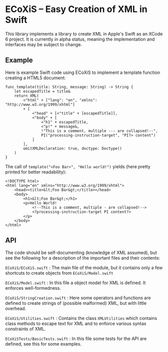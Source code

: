 # ECoXiS – Easy Creation of XML in Swift

This library implements a library to create XML in Apple's Swift as an XCode 6
project. It is currently in alpha status, meaning the implementation and
interfaces may be subject to change.

## Example

Here is example Swift code using ECoXiS to implement a template function
creating a HTML5 document:

    func template(title: String, message: String) -> String {
        let escapedTitle = title&
        return XML(
            <"html" + ["lang": "en", "xmlns": "http://www.w3.org/1999/xhtml"]
            + [
                <"head" + [<"title" + [escapedTitle]],
                <"body" + [
                    <"h1" + escapedTitle,
                    <"p!" + message&,
                    !"This is a comment, multiple --- are collapsed!--",
                    PI("processing-instruction-target", "PI?> content")
                ]
            ],
            omitXMLDeclaration: true, doctype: Doctype()
        )
    }

The call of `template("<Foo Bar>", "Hello world!")` yields (here pretty printed
for better readability):

    <!DOCTYPE html>
    <html lang="en" xmlns="http://www.w3.org/1999/xhtml">
        <head><title>&lt;Foo Bar&gt;</title></head>
        <body>
            <h1>&lt;Foo Bar&gt;</h1>
            <p>Hello World!
                <!--This is a comment, multiple - are collapsed!-->
                <?processing-instruction-target PI content?>
            </p>
        </body>
    </html>


## API

The code should be self-documenting (knowledge of XML assumed), but see the
following for a description of the important files and their contents:

`ECoXiS/ECoXiS.swift`
:   The main file of the module, but it contains only a few shortcuts to create
    objects from `ECoXiS/Model.swift`

`ECoXiS/Model.swift`
:   In this file a object model for XML is defined. It enforces well-formedness.

`ECoXiS/StringCreation.swift`
:   Here some operators and functions are defined to create strings of (possible
    malformed) XML, but with little overhead.

`ECoXiS/Utilities.swift`
:   Contains the class `XMLUtilities` which contains class methods to escape
    text for XML and to enforce various syntax constraints of XML.

`ECoXiSTests/BasicTests.swift`
:   In this file some tests for the API are defined, see this for some examples.
